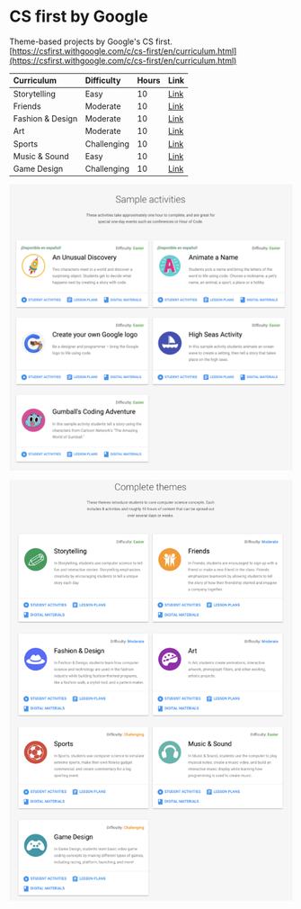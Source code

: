 # CS first by Google

Theme-based projects by Google's CS first. [https://csfirst.withgoogle.com/c/cs-first/en/curriculum.html](https://csfirst.withgoogle.com/c/cs-first/en/curriculum.html)

| Curriculum | Difficulty | Hours | Link |
| :--- | :--- | :--- | :--- |
| Storytelling | Easy | 10 | [Link](https://docs.google.com/document/d/1j7CjRC8hDL6lMzVUN1PKbmeeSaTwvna0_vYfGCa71yE/edit) |
| Friends | Moderate | 10 | [Link](https://docs.google.com/document/d/1lwzkEIL7tcsYSt33FlRjvspu4Hzl6VjQOEwVy1GswEU/edit?usp=sharing) |
| Fashion & Design | Moderate | 10 | [Link](https://docs.google.com/document/d/1R36_xfIdthGdGFQ6SmW9fRXT5sMk3AMfH8hgb01oBLc/edit?usp=sharing) |
| Art | Moderate | 10 | [Link](https://docs.google.com/document/d/1IKEde6wQZIwYJuummMTuv_JFpGf8MJ_Xftq8ZM3_2b0/edit?usp=sharing) |
| Sports | Challenging | 10 | [Link](https://docs.google.com/document/d/100_HLYR64xB9jd4R1_uZGIwgeuWaCNHHT5ZXL0L1XOI/edit?usp=sharing) |
| Music & Sound | Easy | 10 | [Link](https://docs.google.com/document/d/1djxHANYP8QdxMs7Uj_q3IKSdvAb2G1Q7NgjjocMymvQ/edit?usp=sharing) |
| Game Design | Challenging | 10 | [Link](https://docs.google.com/document/d/1MnUlUv32qC6zY66R2OaADKbLwfyl47fU6fCdIVHCn1o/edit?usp=sharing) |

![](../.gitbook/assets/screenshot-2019-03-11-23.15.26.png)

![](../.gitbook/assets/screenshot-2019-03-11-23.16.03.png)

